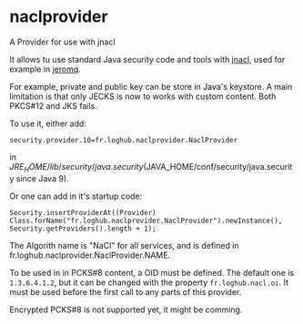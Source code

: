 # naclprovider

A Provider for use with jnacl

It allows tu use standard Java security code and tools with [jnacl](https://github.com/neilalexander/jnacl), used for example in 
[jeromq](https://github.com/zeromq/jeromq).

For example, private and public key can be store in Java's keystore. A main limitation is that only JECKS is now to works with custom content. Both PKCS#12
and JKS fails.

To use it, either add:

```
security.provider.10=fr.loghub.naclprovider.NaclProvider
```

in $JRE_HOME/lib/security/java.security ($JAVA_HOME/conf/security/java.security since Java 9).

Or one can add in it's startup code:

```
Security.insertProviderAt((Provider) Class.forName("fr.loghub.naclprovider.NaclProvider").newInstance(), Security.getProviders().length + 1);
```

The Algorith name is "NaCl" for all services, and is defined in fr.loghub.naclprovider.NaclProvider.NAME.

To be used in in PCKS#8 content, a OID must be defined. The default one is `1.3.6.4.1.2`, but it can be changed with the 
property `fr.loghub.nacl.oi`. It must be used before the first call to any parts of this provider.

Encrypted PCKS#8 is not supported yet, it might be comming.